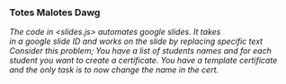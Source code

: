 ### Totes Malotes Dawg
*The code in <slides.js> automates google slides. It takes <br> in a google slide ID and works on the slide by replacing specific text<br>Consider this problem; You have a list of students names and for each <br>student you want to create a certificate. You have a template certificate <br>and the only task is to now change the name in the cert.<br>*

